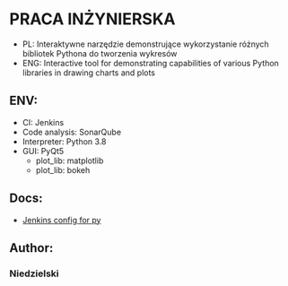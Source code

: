 # PRACA INŻYNIERSKA
* PL: Interaktywne narzędzie demonstrujące wykorzystanie różnych bibliotek Pythona do tworzenia wykresów
* ENG: Interactive tool for demonstrating capabilities of various Python libraries in drawing charts and plots

## ENV:
* CI: Jenkins
* Code analysis: SonarQube
* Interpreter: Python 3.8
* GUI: PyQt5
  * plot_lib: matplotlib
  * plot_lib: bokeh

## Docs:
* [Jenkins config for py](https://jenkins.io/doc/tutorials/build-a-python-app-with-pyinstaller/)

## Author:
### Niedzielski

